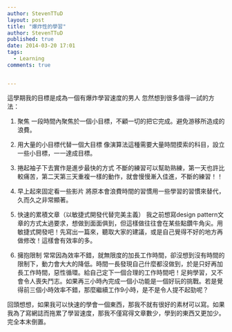 ```yaml
---
author: StevenTTuD
layout: post
title: "爆炸性的學習"
author: StevenTTuD
published: true
date: 2014-03-20 17:01
tags:
  - Learning
comments: true


---
```

這學期我的目標是成為一個有爆炸學習速度的男人
忽然想到很多值得一試的方法：

1. 聚焦
一段時間內聚焦於一個小目標，不顧一切的把它完成。避免游移所造成的浪費。

2. 用大量的小目標代替一個大目標
像演算法這種需要大量時間摸索的科目，設立一些小目標，一一達成目標。

3. 捲起袖子下去實作是進步最快的方式
不斷的練習可以幫助熟練，第一天也許比較痛苦，第二天第三天重複一樣的動作，就會慢慢漸入佳進，不斷的練習！！

4. 早上起來固定看一些影片
將原本會浪費時間的習慣用一些學習的習慣來替代，久而久之非常顯著。

5. 快速的累積文章（以敏捷式開發代替完美主義）
我之前想寫design pattern文章的方式太過要求，想做到面面俱到，但這樣做往往會在某些點鑽牛角尖。用敏捷式開發吧！先寫出一篇來，聽取大家的建議，或是自己覺得不好的地方再做修改！這樣會有效率的多。

6. 擁抱限制
常常因為效率不錯，就無限度的加長工作時間，卻沒想到沒有時間的限制下，動力會大大的降低。時間一長發現自己什麼都沒做到，於是只好再加長工作時間，惡性循環。給自己定下一個合理的工作時間吧！足夠學習，又不會令人喪失鬥志。如果再三小時內完成一個小功能是一個好玩的挑戰。若是覺得前三個小時效率不錯，那麼繼續工作9小時，是不是令人提不起勁呢？

回頭想想，如果我可以快速的學會一個東西，那我不就有很好的素材可以寫。如果我為了寫網誌而拖累了學習速度，那我不僅寫得文章數少，學到的東西又更加少。完全本末倒置。
